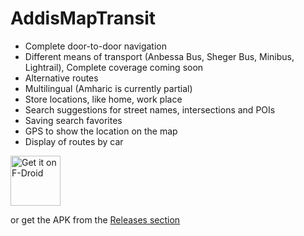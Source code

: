 # AddisMapTransit

- Complete door-to-door navigation
- Different means of transport (Anbessa Bus, Sheger Bus, Minibus, Lightrail), Complete coverage coming soon
- Alternative routes
- Multilingual (Amharic is currently partial)
- Store locations, like home, work place
- Search suggestions for street names, intersections and POIs
- Saving search favorites
- GPS to show the location on the map
- Display of routes by car

[<img src="https://fdroid.gitlab.io/artwork/badge/get-it-on.png"
     alt="Get it on F-Droid"
     height="80">](https://f-droid.org/packages/com.addismaptransit.app/)

or get the APK from the [Releases section](https://github.com/AddisMap/AddisMapTransit/releases/latest)
